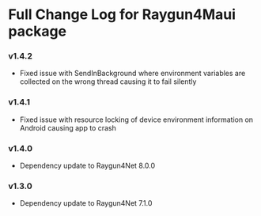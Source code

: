 # Full Change Log for Raygun4Maui package

### v1.4.2
- Fixed issue with SendInBackground where environment variables are collected on the wrong thread causing it to fail silently

### v1.4.1
- Fixed issue with resource locking of device environment information on Android causing app to crash

### v1.4.0
- Dependency update to Raygun4Net 8.0.0

### v1.3.0
- Dependency update to Raygun4Net 7.1.0
